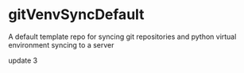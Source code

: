 # gitVenvSyncDefault
A default template repo for syncing git repositories and python virtual environment syncing to a server

update 3
